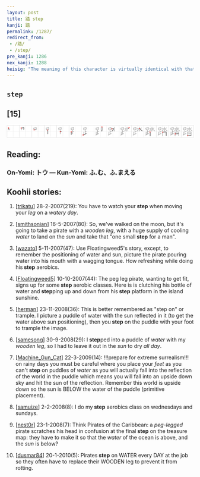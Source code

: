 ```yaml
---
layout: post
title: 踏 step
kanji: 踏
permalink: /1287/
redirect_from:
 - /踏/
 - /step/
pre_kanji: 1286
nex_kanji: 1288
heisig: "The meaning of this character is virtually identical with that of the last frame. Be sure to come up with distinct connotations suggested by phrases in which each is commonly used. <i>Wooden leg</i> . . . <i>water</i> . . . <i>sun</i>."
---
```


## `step`

## [15]

<div class="stroke"><img src="../images/E8B88F.png" /></div>

## Reading:

### On-Yomi: トウ &mdash; Kun-Yomi: ふ.む、ふ.まえる

## Koohii stories:

1) [<a href="http://kanji.koohii.com/profile/trikatu">trikatu</a>] 28-2-2007(219): You have to watch your<strong> step</strong> when moving your <em>leg</em> on a <em>watery day</em>. 

2) [<a href="http://kanji.koohii.com/profile/smithsonian">smithsonian</a>] 16-5-2007(80): So, we&#039;ve walked on the moon, but it&#039;s going to take a pirate with a <em>wooden leg</em>, with a huge supply of cooling <em>water</em> to land on the <em>sun</em> and take that &quot;one small<strong> step</strong> for a man&quot;. 

3) [<a href="http://kanji.koohii.com/profile/wazato">wazato</a>] 5-11-2007(47): Use Floatingweed5&#039;s story, except, to remember the positioning of water and sun, picture the pirate pouring water into his mouth with a wagging tongue. How refreshing while doing his<strong> step</strong> aerobics. 

4) [<a href="http://kanji.koohii.com/profile/Floatingweed5">Floatingweed5</a>] 10-10-2007(44): The peg leg pirate, wanting to get fit, signs up for some<strong> step</strong> aerobic classes. Here is is clutching his bottle of water and<strong> step</strong>ping up and down from his<strong> step</strong> platform in the island sunshine. 

5) [<a href="http://kanji.koohii.com/profile/herman">herman</a>] 23-11-2008(36): This is better remembered as &quot;step on&quot; or trample. I picture a puddle of water with the sun reflected in it (to get the water above sun positioning), then you<strong> step</strong> on the puddle with your foot to trample the image. 

6) [<a href="http://kanji.koohii.com/profile/samesong">samesong</a>] 30-9-2008(29): I<strong> step</strong>ped into a puddle of <em>water</em> with my <em>wooden leg</em>, so I had to leave it out in the <em>sun</em> to dry <em>all day</em>. 

7) [<a href="http://kanji.koohii.com/profile/Machine_Gun_Cat">Machine_Gun_Cat</a>] 22-3-2009(14): !!!prepare for extreme surrealism!!! on rainy days you must be careful where you place your <em>feet</em> as you can&#039;t<strong> step</strong> on puddles of <em>water</em> as you will actually fall into the reflection of the world in the puddle which means you will fall into an upside down sky and hit the sun of the reflection. Remember this world is upside down so the sun is BELOW the water of the puddle (primitive placement). 

8) [<a href="http://kanji.koohii.com/profile/samuize">samuize</a>] 2-2-2008(8): I do my<strong> step</strong> aerobics class on wednesdays and sundays. 

9) [<a href="http://kanji.koohii.com/profile/nest0r">nest0r</a>] 23-1-2008(7): Think Pirates of the Caribbean: a <em>peg-legged</em> pirate scratches his head in confusion at the final<strong> step</strong> on the treasure map: they have to make it so that the <em>water</em> of the ocean is above, and the <em>sun</em> is below? 

10) [<a href="http://kanji.koohii.com/profile/dusmar84">dusmar84</a>] 20-1-2010(5): Pirates<strong> step</strong> on WATER every DAY at the job so they often have to replace their WOODEN leg to prevent it from rotting. 
